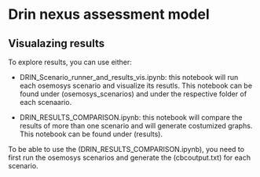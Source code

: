 # Drin nexus assessment model
## Visualazing results

To explore results, you can use either:

*  DRIN_Scenario_runner_and_results_vis.ipynb: this notebook will run each osemosys scenario and visualize its resutls. This notebook can be found under (osemosys_scenarios) and under the respective folder of each scenaario. 

*  DRIN_RESULTS_COMPARISON.ipynb: this notebook will compare the results of more than one scenario and will generate costumized graphs. This notebook can be found under (results). 

To be able to use the (DRIN_RESULTS_COMPARISON.ipynb), you need to first run the osemosys scenarios and generate the (cbcoutput.txt) for each scenario. 